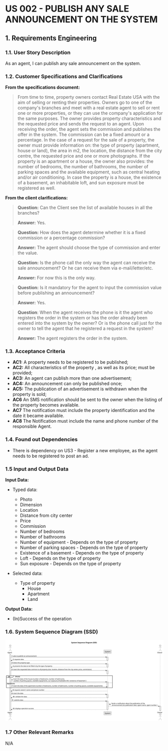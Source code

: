 # US 002 - PUBLISH ANY SALE ANNOUNCEMENT ON THE SYSTEM 
## 1. Requirements Engineering


### 1.1. User Story Description


As an agent, I can publish any sale announcement on the system.


### 1.2. Customer Specifications and Clarifications 


**From the specifications document:**

>  From time to time, property owners contact Real Estate USA with the aim of selling or renting their properties.
>  Owners go to one of the company's branches and meet with a real estate agent to sell or rent one or more properties, or they can use the company's application for the same purposes.
>  The owner provides property characteristics and the requested price and sends the request to an agent. Upon receiving the order, the agent sets the commission and publishes the offer in the system. The commission can be a fixed amount or a percentage.
> In the case of a request for the sale of a property, the owner must provide information on: the type of property (apartment, house or land), the area in m2, the location, the distance from the city centre, the requested price and one or more photographs.
> If the property is an apartment or a house, the owner also provides: the number of bedrooms, the number of bathrooms, the number of parking spaces and the available equipment, such as central heating and/or air conditioning. In case the property is a house, the existence of a basement, an inhabitable loft, and sun exposure must be registered as well.









**From the client clarifications:**

> **Question:** Can the Client see the list of available houses in all the branches?
>  
> **Answer:** Yes.

> **Question:** How does the agent determine whether it is a fixed commission or a percentage commission?
>  
> **Answer:** The agent should choose the type of commission and enter the value.

> **Question:** Is the phone call the only way the agent can receive the sale announcement? Or he can receive them via e-mail/letter/etc.
>
> **Answer:** For now this is the only way.

> **Question:** Is it mandatory for the agent to input the commission value before publishing an announcement?
> 
> **Answer:** Yes.

> **Question**: When the agent receives the phone is it the agent who registers the order in the system or has the order already been entered into the system by the owner?
> Or is the phone call just for the owner to tell the agent that he registered a request in the system?
> 
> **Answer:** The agent registers the order in the system.



### 1.3. Acceptance Criteria

* **AC1:** A property needs to be registered to be published;
* **AC2:** All characteristics of the property , as well as its price; must be provided;
* **AC3:** An agent can publish more than one advertisement;
* **AC4:** An announcement can only be published once;
* **AC5:** The publication of an advertisement is withdrawn when the property is sold;
* **AC6** An SMS notification should be sent to the owner when the listing of the
property becomes available.
* **AC7** The notification must include the property identification and the date it
became available. 
* **AC8** The Notification must include the name and phone number of the
responsible Agent.

### 1.4. Found out Dependencies


* There is dependency on US3 - Register a new employee, as the agent needs to be registered to post an ad.


### 1.5 Input and Output Data


**Input Data:**

* Typed data:
  * Photo
  * Dimension
  * Location
  * Distance from city center
  * Price
  * Commission
  * Number of bedrooms
  * Number of bathrooms
  * Number of equipment - Depends on the type of property
  * Number of parking spaces - Depends on the type of property
  * Existence of a basement - Depends on the type of property
  * Loft - Depends on the type of property
  * Sun exposure - Depends on the type of property
  
	
* Selected data:
	* Type of property
        * House
        * Apartment
        * Land


**Output Data:**

* (In)Success of the operation

### 1.6. System Sequence Diagram (SSD)



![System Sequence Diagram](svg/US2-SSD.svg)


### 1.7 Other Relevant Remarks

N/A